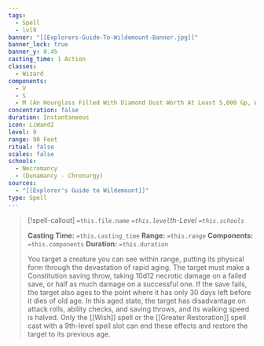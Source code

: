 ```yaml
---
tags:
  - Spell
  - lvl9
banner: "[[Explorers-Guide-To-Wildemount-Banner.jpg]]"
banner_lock: true
banner_y: 0.45
casting_time: 1 Action
classes:
  - Wizard
components:
  - V
  - S
  - M (An Hourglass Filled With Diamond Dust Worth At Least 5,000 Gp, Which The Spell Consumes)
concentration: false
duration: Instantaneous
icon: LiWand2
level: 9
range: 90 Feet
ritual: false
scales: false
schools:
  - Necromancy
  - (Dunamancy - Chronurgy)
sources:
  - "[[Explorer's Guide to Wildemount]]"
type: Spell
---
```

>[!spell-callout] `=this.file.name`
>*`=this.level`th-Level `=this.schools`*
>
>**Casting Time:** `=this.casting_time`
>**Range:** `=this.range`
>**Components:** `=this.components`
>**Duration:** `=this.duration`
>
>You target a creature you can see within range, putting its physical form through the devastation of rapid aging. The target must make a Constitution saving throw, taking 10d12 necrotic damage on a failed save, or half as much damage on a successful one. If the save fails, the target also ages to the point where it has only 30 days left before it dies of old age. In this aged state, the target has disadvantage on attack rolls, ability checks, and saving throws, and its walking speed is halved. Only the [[Wish]] spell or the [[Greater Restoration]] spell cast with a 9th-level spell slot can end these effects and restore the target to its previous age.
>
>
